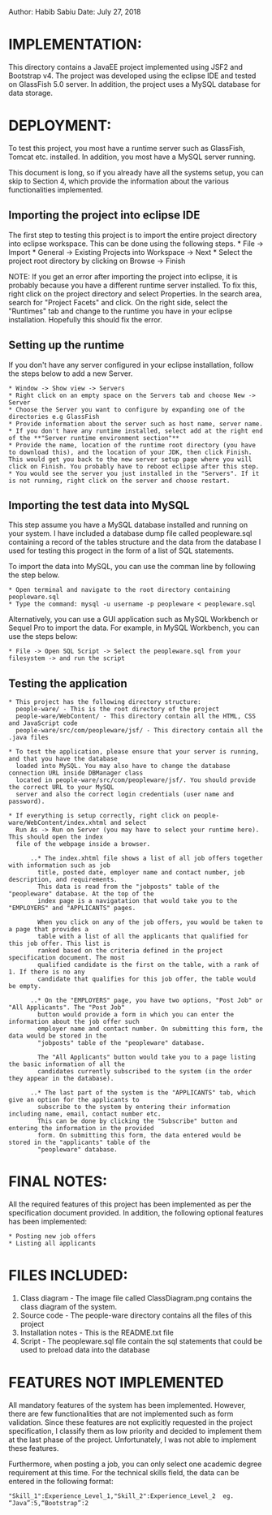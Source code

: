 Author: Habib Sabiu
Date: July 27, 2018

# IMPLEMENTATION:

This directory contains a JavaEE project implemented using JSF2 and Bootstrap v4. The project was developed using the eclipse IDE and tested on GlassFish 5.0 server. In addition, the project uses a MySQL database for data storage.

# DEPLOYMENT:
To test this project, you most have a runtime server such as GlassFish, Tomcat etc. installed. In addition, you most have a MySQL server running. 

This document is long, so if you already have all the systems setup, you can skip to Section 4, which provide the information about the various functionalities implemented.


## Importing the project into eclipse IDE
The first step to testing this project is to import the entire project directory into eclipse workspace. This can be done using the following steps.
    * File -> Import
    * General -> Existing Projects into Workspace -> Next
    * Select the project root directory by clicking on Browse -> Finish

NOTE: If you get an error after importing the project into eclipse, it is probably because you have a different runtime server installed. To fix this, right click on the project directory and select Properties. In the search area, search for "Project Facets" and click. On the right side, select the "Runtimes" tab and change to the runtime you have in your eclipse installation. Hopefully this should fix the error.

## Setting up the runtime
If you don't have any server configured in your eclipse installation, follow the steps below to add a new Server.

    * Window -> Show view -> Servers
    * Right click on an empty space on the Servers tab and choose New -> Server
    * Choose the Server you want to configure by expanding one of the directories e.g GlassFish
    * Provide information about the server such as host name, server name. 
    * If you don't have any runtime installed, select add at the right end of the **"Server runtime environment section"**
    * Provide the name, location of the runtime root directory (you have to download this), and the location of your JDK, then click Finish. This would get you back to the new server setup page where you will click on Finish. You probably have to reboot eclipse after this step.
    * You would see the server you just installed in the "Servers". If it is not running, right click on the server and choose restart.
      
## Importing the test data into MySQL
This step assume you have a MySQL database installed and running on your system. I have included a database dump file called peopleware.sql containing a record of the tables structure and the data from the database I used for testing this progect in the form of a list of SQL statements.

To import the data into MySQL, you can use the comman line by following the step below.

    * Open terminal and navigate to the root directory containing peopleware.sql
    * Type the command: mysql -u username -p peopleware < peopleware.sql

Alternatively, you can use a GUI application such as MySQL Workbench or Sequel Pro to import the data. For example, in MySQL Workbench, you can use the steps below:

    * File -> Open SQL Script -> Select the peopleware.sql from your filesystem -> and run the script


## Testing the application
    * This project has the following directory structure:
      people-ware/ - This is the root directory of the project
      people-ware/WebContent/ - This directory contain all the HTML, CSS and JavaScript code 
      people-ware/src/com/peopleware/jsf/ - This directory contain all the .java files

    * To test the application, please ensure that your server is running, and that you have the database
      loaded into MySQL. You may also have to change the database connection URL inside DBManager class
      located in people-ware/src/com/peopleware/jsf/. You should provide the correct URL to your MySQL
      server and also the correct login credentials (user name and password).

    * If everything is setup correctly, right click on people-ware/WebContent/index.xhtml and select
      Run As -> Run on Server (you may have to select your runtime here). This should open the index 
      file of the webpage inside a browser.

          ..* The index.xhtml file shows a list of all job offers together with information such as job
            title, posted date, employer name and contact number, job description, and requirements.
            This data is read from the "jobposts" table of the "peopleware" database. At the top of the 
            index page is a navigatation that would take you to the "EMPLOYERS" and "APPLICANTS" pages.

            When you click on any of the job offers, you would be taken to a page that provides a 
            table with a list of all the applicants that qualified for this job offer. This list is 
            ranked based on the criteria defined in the project specification document. The most 
            qualified candidate is the first on the table, with a rank of 1. If there is no any 
            candidate that qualifies for this job offer, the table would be empty.

          ..* On the "EMPLOYERS" page, you have two options, "Post Job" or "All Applicants". The "Post Job"
            button would provide a form in which you can enter the information about the job offer such
            employer name and contact number. On submitting this form, the data would be stored in the 
            "jobposts" table of the "peopleware" database.

            The "All Applicants" button would take you to a page listing the basic information of all the 
            candidates currently subscribed to the system (in the order they appear in the database). 

          ..* The last part of the system is the "APPLICANTS" tab, which give an option for the applicants to
            subscribe to the system by entering their information including name, email, contact number etc.
            This can be done by clicking the "Subscribe" button and entering the information in the provided
            form. On submitting this form, the data entered would be stored in the "applicants" table of the
            "peopleware" database.


# FINAL NOTES:
All the required features of this project has been implemented as per the specification document 
provided. In addition, the following optional features has been implemented:

    * Posting new job offers
    * Listing all applicants


# FILES INCLUDED:
1. Class diagram - The image file called ClassDiagram.png contains the class diagram of the system.
2. Source code - The people-ware directory contains all the files of this project
3. Installation notes - This is the README.txt file
4. Script - The peopleware.sql file contain the sql statements that could be used to preload data into the database
   
# FEATURES NOT IMPLEMENTED
All mandatory features of the system has been implemented. However, there are few functionalities
that are not implemented such as form validation. Since these features are not explicitly requested 
in the project specification, I classify them as low priority and decided to implement them at the 
last phase of the project. Unfortunately, I was not able to implement these features.

Furthermore, when posting a job, you can only select one academic degree requirement at this time. 
For the technical skills field, the data can be entered in the following format:

    "Skill_1":Experience_Level_1,"Skill_2":Experience_Level_2  eg. “Java”:5,“Bootstrap”:2




